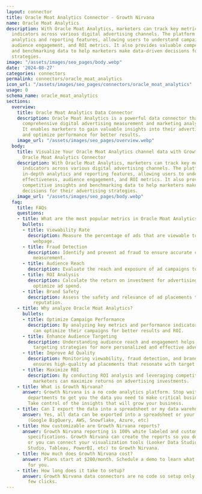```yaml
---
layout: connector
title: Oracle Moat Analytics Connector - Growth Nirvana
name: Oracle Moat Analytics
description: With Oracle Moat Analytics, marketers can track key metrics and performance
  indicators across various digital advertising channels. The platform offers in-depth
  analytics and reporting features, allowing users to understand campaign effectiveness,
  audience engagement, and ROI metrics. It also provides valuable competitive insights
  and benchmarking data to help marketers make data-driven decisions for their advertising
  strategies.
image: "/assets/images/seo_pages/body.webp"
date: '2024-08-27'
categories: connectors
permalink: connectors/oracle_moat_analytics
icon_url: "/assets/images/seo_pages/connectors/oracle_moat_analytics"
usage: 0
schema_name: oracle_moat_analytics
sections:
  overview:
    title: Oracle Moat Analytics Data Connector
    description: Oracle Moat Analytics is a powerful data connector that provides
      comprehensive digital advertising measurement and marketing analytics capabilities.
      It enables marketers to gain valuable insights into their advertising campaigns
      and optimize performance for better results.
    image_url: "/assets/images/seo_pages/overview.webp"
  body:
    title: Visualize Your Oracle Moat Analytics channel data with Growth Nirvana's
      Oracle Moat Analytics Connector
    description: With Oracle Moat Analytics, marketers can track key metrics and performance
      indicators across various digital advertising channels. The platform offers
      in-depth analytics and reporting features, allowing users to understand campaign
      effectiveness, audience engagement, and ROI metrics. It also provides valuable
      competitive insights and benchmarking data to help marketers make data-driven
      decisions for their advertising strategies.
    image_url: "/assets/images/seo_pages/body.webp"
  faq:
    title: FAQs
    questions:
    - title: What are the most popular metrics in Oracle Moat Analytics to analyze?
      bullets:
      - title: Viewability Rate
        description: Measure the percentage of ads that are viewable to users on a
          webpage.
      - title: Fraud Detection
        description: Identify and prevent ad fraud to ensure accurate campaign performance
          measurement.
      - title: Audience Reach
        description: Evaluate the reach and exposure of ad campaigns to target audiences.
      - title: ROI Analysis
        description: Calculate the return on investment for advertising efforts and
          optimize ad spend.
      - title: Brand Safety
        description: Assess the safety and relevance of ad placements to protect brand
          reputation.
    - title: Why analyze Oracle Moat Analytics?
      bullets:
      - title: Optimize Campaign Performance
        description: By analyzing key metrics and performance indicators, marketers
          can optimize their campaigns for better results and ROI.
      - title: Enhance Audience Targeting
        description: Understanding audience reach and engagement helps in refining
          targeting strategies for more personalized and effective advertising.
      - title: Improve Ad Quality
        description: Monitoring viewability, fraud detection, and brand safety metrics
          ensures high-quality ad placements that resonate with target audiences.
      - title: Maximize ROI
        description: By conducting ROI analysis and leveraging competitive insights,
          marketers can maximize returns on advertising investments.
    - title: What is Growth Nirvana?
      answer: Growth Nirvana is a no code analytics platform. Stop waiting for other
        departments to get you the data you need to make critical business decisions.
        Take control of the insights that will grow your business.
    - title: Can I export the data into a spreadsheet or my data warehouse?
      answer: Yes, all data can be exported into a spreadsheet or your data warehouse
        (Google BigQuery, AWS, Snowflake, Azure, etc)
    - title: How customizable are Growth Nirvana reports?
      answer: Growth Nirvana reporting is 100% white labeled and customized to your
        specifications. Growth Nirvana can create the reports so you don’t have to
        or you can connect your visualization tools (Looker Data Studio/Google Data
        Studio, Tableau, PowerBI, etc) to Growth Nirvana.
    - title: How much does Growth Nirvana cost?
      answer: Plans start at $200/month. Schedule a demo to learn what plan is best
        for you.
    - title: How long does it take to setup?
      answer: Growth Nirvana data connectors are no code so setup only requires a
        few clicks.
---
```

